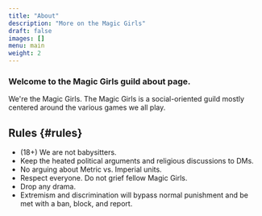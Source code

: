 ```yaml
---
title: "About"
description: "More on the Magic Girls"
draft: false
images: []
menu: main
weight: 2
---
```


### Welcome to the Magic Girls guild about page.

We're the Magic Girls. The Magic Girls is a social-oriented guild mostly centered around the various games we all play.

## Rules {#rules}

- (18+) We are not babysitters.
- Keep the heated political arguments and religious discussions to DMs.
- No arguing about Metric vs. Imperial units.
- Respect everyone. Do not grief fellow Magic Girls.
- Drop any drama.
- Extremism and discrimination will bypass normal punishment and be met with a ban, block, and report.

